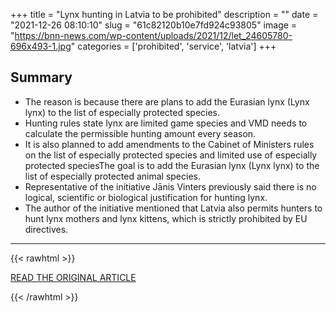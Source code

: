 +++
title = "Lynx hunting in Latvia to be prohibited"
description = ""
date = "2021-12-26 08:10:10"
slug = "61c82120b10e7fd924c93805"
image = "https://bnn-news.com/wp-content/uploads/2021/12/let_24605780-696x493-1.jpg"
categories = ['prohibited', 'service', 'latvia']
+++



## Summary

- The reason is because there are plans to add the Eurasian lynx (Lynx lynx) to the list of especially protected species.
- Hunting rules state lynx are limited game species and VMD needs to calculate the permissible hunting amount every season.
- It is also planned to add amendments to the Cabinet of Ministers rules on the list of especially protected species and limited use of especially protected speciesThe goal is to add the Eurasian lynx (Lynx lynx) to the list of especially protected animal species.
- Representative of the initiative Jānis Vinters previously said there is no logical, scientific or biological justification for hunting lynx.
- The author of the initiative mentioned that Latvia also permits hunters to hunt lynx mothers and lynx kittens, which is strictly prohibited by EU directives.

---

{{< rawhtml >}}
  <p class="article-category">
    <a target="_blank" href="https://bnn-news.com/lynx-hunting-in-latvia-to-be-prohibited-231206">READ THE ORIGINAL ARTICLE</a>
  </p>
{{< /rawhtml >}}
